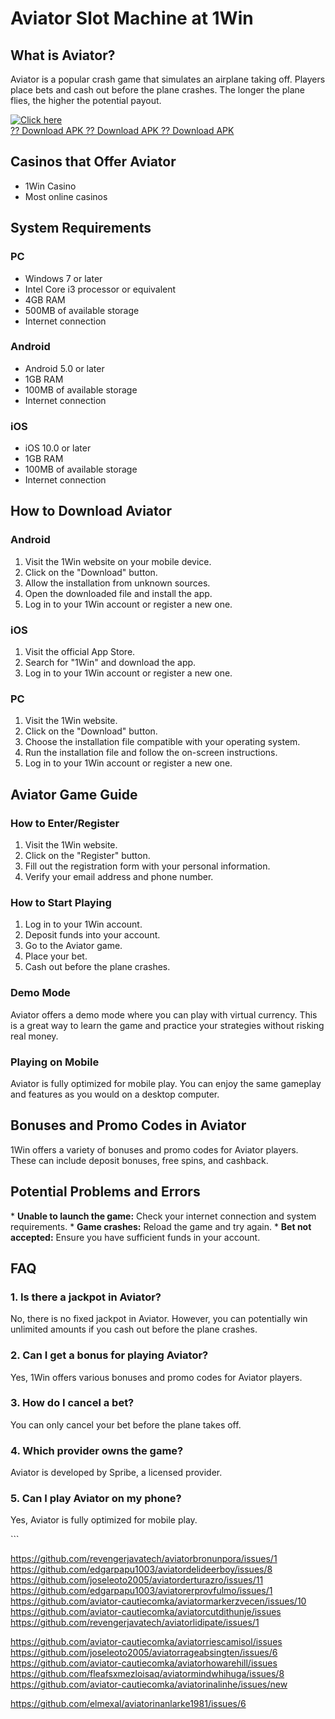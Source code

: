 # Aviator Slot Machine at 1Win

## What is Aviator?

Aviator is a popular crash game that simulates an airplane taking off.
Players place bets and cash out before the plane crashes. The longer the
plane flies, the higher the potential payout.

[![Click
here](https://readscoops.com/wp-content/uploads/2023/03/Readscoop-aviator-1-1.jpg)](https://traff.sbs/deff)\
[?? Download APK ?? Download APK ?? Download
APK](https://traff.sbs/deff)

## Casinos that Offer Aviator

-   1Win Casino
-   Most online casinos

## System Requirements

### PC

-   Windows 7 or later
-   Intel Core i3 processor or equivalent
-   4GB RAM
-   500MB of available storage
-   Internet connection

### Android

-   Android 5.0 or later
-   1GB RAM
-   100MB of available storage
-   Internet connection

### iOS

-   iOS 10.0 or later
-   1GB RAM
-   100MB of available storage
-   Internet connection

## How to Download Aviator

### Android

1.  Visit the 1Win website on your mobile device.
2.  Click on the "Download" button.
3.  Allow the installation from unknown sources.
4.  Open the downloaded file and install the app.
5.  Log in to your 1Win account or register a new one.

### iOS

1.  Visit the official App Store.
2.  Search for "1Win" and download the app.
3.  Log in to your 1Win account or register a new one.

### PC

1.  Visit the 1Win website.
2.  Click on the "Download" button.
3.  Choose the installation file compatible with your operating system.
4.  Run the installation file and follow the on-screen instructions.
5.  Log in to your 1Win account or register a new one.

## Aviator Game Guide

### How to Enter/Register

1.  Visit the 1Win website.
2.  Click on the "Register" button.
3.  Fill out the registration form with your personal information.
4.  Verify your email address and phone number.

### How to Start Playing

1.  Log in to your 1Win account.
2.  Deposit funds into your account.
3.  Go to the Aviator game.
4.  Place your bet.
5.  Cash out before the plane crashes.

### Demo Mode

Aviator offers a demo mode where you can play with virtual currency.
This is a great way to learn the game and practice your strategies
without risking real money.

### Playing on Mobile

Aviator is fully optimized for mobile play. You can enjoy the same
gameplay and features as you would on a desktop computer.

## Bonuses and Promo Codes in Aviator

1Win offers a variety of bonuses and promo codes for Aviator players.
These can include deposit bonuses, free spins, and cashback.

## Potential Problems and Errors

\* **Unable to launch the game:** Check your internet connection and
system requirements. \* **Game crashes:** Reload the game and try again.
\* **Bet not accepted:** Ensure you have sufficient funds in your
account.

## FAQ

### 1. Is there a jackpot in Aviator?

No, there is no fixed jackpot in Aviator. However, you can potentially
win unlimited amounts if you cash out before the plane crashes.

### 2. Can I get a bonus for playing Aviator?

Yes, 1Win offers various bonuses and promo codes for Aviator players.

### 3. How do I cancel a bet?

You can only cancel your bet before the plane takes off.

### 4. Which provider owns the game?

Aviator is developed by Spribe, a licensed provider.

### 5. Can I play Aviator on my phone?

Yes, Aviator is fully optimized for mobile play.

\`\`\`

https://github.com/revengerjavatech/aviatorbronunpora/issues/1
https://github.com/edgarpapu1003/aviatordelideerboy/issues/8
https://github.com/joseleoto2005/aviatorderturazro/issues/11
https://github.com/edgarpapu1003/aviatorerprovfulmo/issues/1
https://github.com/aviator-cautiecomka/aviatormarkerzvecen/issues/10
https://github.com/aviator-cautiecomka/aviatorcutdithunje/issues
https://github.com/revengerjavatech/aviatorlidipate/issues/1

https://github.com/aviator-cautiecomka/aviatorriescamisol/issues
https://github.com/joseleoto2005/aviatorrageabsingten/issues/6
https://github.com/aviator-cautiecomka/aviatorhowarehill/issues
https://github.com/fleafsxmezloisaq/aviatormindwhihuga/issues/8
https://github.com/aviator-cautiecomka/aviatorinalinhe/issues/new

https://github.com/elmexal/aviatorinanlarke1981/issues/6
